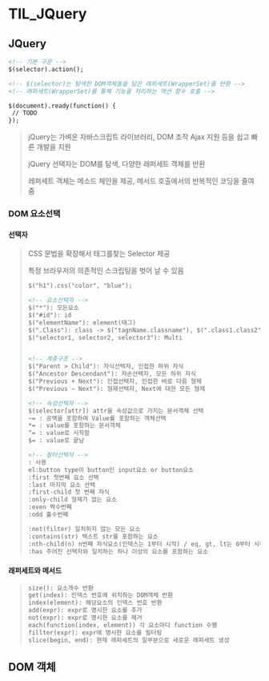 # TIL_JQuery

## JQuery

```html
<!-- 기본 구문 -->
$(selector).action();

<!-- $(selector)는 탐색한 DOM객체들을 담은 래퍼세트(WrapperSet)를 반환 -->
<!-- 래퍼세트(WrapperSet)를 통해 기능을 처리하는 액션 함수 호출 -->

$(document).ready(function() {
 // TODO
});
```

> jQuery는 가벼운 자바스크립트 라이브러리, DOM 조작 Ajax 지원 등을 쉽고 빠른 개발을 지원
>
> jQuery 선택자는 DOM를 탐색, 다양한 래퍼세트 객체를 반환
>
> 레퍼세트 객체는 메소드 체인을 제공, 메서드 호출에서의 반복적인 코딩을 줄여줌

### DOM 요소선택

#### 선택자

>CSS 문법을 확장해서 태그를찾는 Selector 제공
>
>특정 브라우저의 의존적인 스크립팅을 벗어 날 수 있음
>
>```html
>$("h1").css("color", "blue");
>
><!-- 요소선택자 -->
>$("*"): 모든요소
>$("#id"): id
>$("elementName"): element(태그)
>$(".Class"): class -> $("tagnName.classname"), $(".class1.class2")도 가능
>$("selector1, selector2, selector3"): Multi
>
>
><!-- 계층구조 -->
>$("Parent > Child"): 자식선택자, 인접한 하위 자식
>$("Ancestor Descendant"): 자손선택자, 모든 하위 자식
>$("Previous + Next"): 인접선택자, 인접한 바로 다음 형제
>$("Previous ~ Next"): 형제선택자, Next에 대한 모든 형제
>
><!-- 속성선택자 -->
>$(selector[attr]) attr을 속성값으로 가지는 문서객체 선택
>~= : 공백을 포함하여 Value를 포함하는 객체선택
>*= : value를 포함하는 문서객체
>^= : value로 시작함
>$= : value로 끝남
>
><!-- 필터선택자 -->
>: 사용
>el:button type이 button인 input요소 or button요소
>:first 첫번째 요소 선택
>:last 마지막 요소 선택
>:first-child 첫 번째 자식
>:only-child 형제가 없는 요소
>:even 짝수번째
>:odd 홀수번째
>
>:not(filter) 일치하지 않는 모든 요소
>:contains(str) 텍스트 str를 포함하는 요소
>:nth-child(n) n번째 자식요소(인덱스는 1부터 시작) / eq, gt, lt는 0부터 시작
>:has 주어진 선택자와 일치하는 하나 이상의 요소를 포함하는 요소
>```



#### 래퍼세트와 메서드

> ```html
> size(): 요소개수 반환
> get(index): 인덱스 번호에 위치하는 DOM객체 반환
> index(element): 해당요소의 인덱스 번호 반환
> add(expr): expr로 명시한 요소를 추가
> not(expr): expr로 명시한 요소를 제거
> each(function(index, element)) 각 요소마다 function 수행
> fillter(expr): expr에 명시한 요소를 필터링
> slice(begin, end): 현재 레퍼세트의 일부분으로 새로운 래퍼세트 생성
> ```



## DOM 객체

